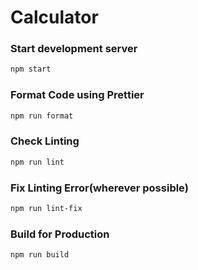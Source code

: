 # Calculator

### Start development server

```sh
npm start
```

### Format Code using Prettier

```sh
npm run format
```

### Check Linting

```sh
npm run lint
```

### Fix Linting Error(wherever possible)

```sh
npm run lint-fix
```

### Build for Production

```sh
npm run build
```

